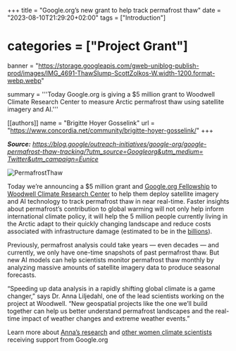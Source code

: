 +++
title = "Google.org’s new grant to help track permafrost thaw"
date = "2023-08-10T21:29:20+02:00"
tags = ["Introduction"]
# categories = ["Project Grant"]
banner = "https://storage.googleapis.com/gweb-uniblog-publish-prod/images/IMG_4691-ThawSlump-ScottZolkos-W.width-1200.format-webp.webp"

summary = '''Today Google.org is giving a $5 million grant to Woodwell Climate Research Center to measure Arctic permafrost thaw using satellite imagery and AI.'''
    
[[authors]]
    name = "Brigitte Hoyer Gosselink"
    url = "https://www.concordia.net/community/brigitte-hoyer-gosselink/"
+++

*__Source:__ [https://blog.google/outreach-initiatives/google-org/google-permafrost-thaw-tracking/?utm_source=Googleorg&utm_medium= Twitter&utm_campaign=Eunice](https://blog.google/outreach-initiatives/google-org/google-permafrost-thaw-tracking/?utm_source=Googleorg&utm_medium=Twitter&utm_campaign=Eunice)*

![PermafrostThaw](https://storage.googleapis.com/gweb-uniblog-publish-prod/images/IMG_4691-ThawSlump-ScottZolkos-W.width-1200.format-webp.webp)

Today we’re announcing a $5 million grant and [Google.org Fellowship](https://blog.google/outreach-initiatives/google-org/googleorg-fellowship/) to [Woodwell Climate Research Center](https://www.woodwellclimate.org/) to help them deploy satellite imagery and AI technology to track permafrost thaw in near real-time. Faster insights about permafrost’s contribution to global warming will not only help inform international climate policy, it will help the 5 million people currently living in the Arctic adapt to their quickly changing landscape and reduce costs associated with infrastructure damage (estimated to be in the [billions](https://iopscience.iop.org/article/10.1088/1748-9326/acab18/meta)).

Previously, permafrost analysis could take years — even decades — and currently, we only have one-time snapshots of past permafrost thaw. But new AI models can help scientists monitor permafrost thaw monthly by analyzing massive amounts of satellite imagery data to produce seasonal forecasts.

“Speeding up data analysis in a rapidly shifting global climate is a game changer,” says Dr. Anna Liljedahl, one of the lead scientists working on the project at Woodwell. “New geospatial projects like the one we’ll build together can help us better understand permafrost landscapes and the real-time impact of weather changes and extreme weather events.”

Learn more about [Anna’s research](https://arcticdata.io/catalog/portals/permafrost/) and [other women climate scientists](https://blog.google/outreach-initiatives/google-org/climate-change-sustainability-women-scientists/) receiving support from Google.org